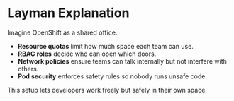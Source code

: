 # Layman Explanation

Imagine OpenShift as a shared office.  
- **Resource quotas** limit how much space each team can use.  
- **RBAC roles** decide who can open which doors.  
- **Network policies** ensure teams can talk internally but not interfere with others.  
- **Pod security** enforces safety rules so nobody runs unsafe code.

This setup lets developers work freely but safely in their own space.
